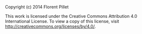 Copyright (c) 2014 Florent Pillet

This work is licensed under the Creative Commons Attribution 4.0 International License. To view a copy of this license, visit http://creativecommons.org/licenses/by/4.0/.